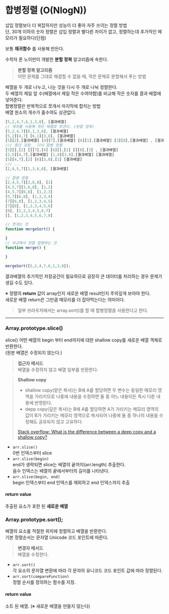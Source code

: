 # 합병정렬 (O(NlogN))

삽입 정렬보다 더 복잡하지만 성능이 더 좋아 자주 쓰이는 정렬 방법  
단, 30개 이하의 숫자 정렬은 삽입 정렬과 별다른 차이가 없고, 정렬하는데 추가적인 메모리가 필요하다(단점)  

보통 __재귀함수__ 를 사용해 만든다.

수학자 폰 노이만이 개발한 __분할 정복__ 알고리즘에 속한다.

> __분할 정복 알고리즘__  
어떤 문제를 그대로 해결할 수 없을 때, 작은 문제로 분할해서 푸는 방법  

배열을 두 개로 나누고, 나눈 것을 다시 두 개로 나눠 정렬한다.  
두 배열의 제일 앞 수(배열에서 제일 작은 수여야함)를 비교해 작은 숫자를 결과 배열에 넣어준다.  
합병정렬은 반복적으로 쪼개서 마지막에 합치는 방법  
배열 원소의 개수가 홀수여도 상관없다.

```javascript
[5,2,4,7,6,1,3,8], [결과배열]
// 재귀를 사용해 작은 배열로 쪼갠다. (분할 정복)
[5,2,4,7][6,1,3,8], [결과배열]
[5,2][4,7] [6,1][3,8], [결과배열]
[5][2],[결과배열] [4][7],[결과배열] [6][1],[결과배열] [3][8],[결과배열] , [결과배열]
/// 중간 과정__ 다시 합병 정렬
[5][],[2] [][7],[4] [6][],[1] [][8],[3] , [결과배열]
[2,5][4,7],[결과배열] [1,6][3,8],[결과배열] [결과배열]
[5][4,7],[2] [6][3,8],[1] [결과배열]
/// ...
[2,4,5,7][1,3,6,8], [결과배열]

// 합병 정렬
[2,4,5,7][3,6,8], [1]
[4,5,7][3,6,8], [1,2]
[4,5,7][6,8], [1,2,3]
[5,7][6,8], [1,2,3,4]
[7][6,8], [1,2,3,4,5]
[7][8], [1,2,3,4,5,6]
[8], [1,2,3,4,5,6,7]
[], [1,2,3,4,5,6,7,8]
```

```javascript
// 쪼개는 것
function mergeSort() {

}
// 비교해서 정렬 합병하는 것
function merge() {

}

mergeSort([5,2,4,7,6,1,3,8]);
```
결과배열의 추가적인 저장공간이 필요하므로 굉장히 큰 데이터를 처리하는 경우 문제가 생길 수도 있다.

※ 정렬의 __return__ 값이 array인지 새로운 배열 result인지 주의깊게 보아야 한다.  
새로운 배열 return은 그만큼 메모리를 더 잡아먹는다는 의미이다.

> 일부 브라우저에서는 array.sort()를 할 때 합병정렬을 사용한다고 한다.

***

### Array.prototype.slice()

slice() 어떤 배열의 begin 부터 end까지에 대한 shallow copy를 새로운 배열 객체로 반환한다.  
(원본 배열은 수정되지 않는다.)

> __접근자 메서드__  
배열을 수정하지 않고 배열 일부를 반환한다.

> __Shallow copy__  
> + shallow copy(얕은 복사)는 B에 A를 할당하면 두 변수는 동일한 메모리 영역을 가리키므로 나중에 내용을 수정하면 둘 중 어느 내용이든 즉시 다른 내용에 반영된다.  
> + depp copy(깊은 복사)는 B에 A를 할당하면 A가 가리키는 메모리 영역의 값이 B가 가리키는 메모리 영역으로 복사되어 나중에 둘 중 하나의 내용을 수정해도 공유되지 않고 고유하다.  
>
>[Stack overflow: What is the difference between a deep copy and a shallow copy?](https://stackoverflow.com/questions/184710/what-is-the-difference-between-a-deep-copy-and-a-shallow-copy)

+ `arr.slice()`  
0번 인덱스부터 slice  
+ `arr.slice(begin)`  
end가 생략되면 slice는 배열의 끝까지(arr.length) 추출한다.  
음수 인덱스는 배열의 끝에서부터의 길이를 나타낸다.  
+ `arr.slice(begin, end)`  
begin 인덱스부터 end 인덱스를 제외하고 end 인덱스까지 추출

#### return value

추출된 요소가 포한 된 __새로운 배열__

### Array.prototype.sort();

배열의 요소를 적절한 위치에 정렬하고 배열을 반환한다.  
기본 정렬순서는 문자열 Unicode 코드 포인트에 따른다.  

> __변경자 메서드__  
배열을 수정한다.

+ `arr.sort()`  
각 요소의 문자열 변환에 따라 각 문자의 유니코드 코드 포인트 값에 따라 정렬된다.
+ `arr.sort(compareFunction)`  
정렬 순서를 정의하는 함수를 지정.

#### return value

소트 된 배열. (※ 새로운 배열을 만들지 않는다)

